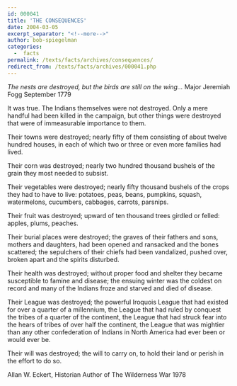 ```yaml
---
id: 000041
title: 'THE CONSEQUENCES'
date: 2004-03-05
excerpt_separator: "<!--more-->"
author: bob-spiegelman
categories:
  -  facts
permalink: /texts/facts/archives/consequences/
redirect_from: /texts/facts/archives/000041.php
---
```

_The nests are destroyed, but the birds are still on the wing..._
Major Jeremiah Fogg
September 1779
<!--more-->

It was true. The Indians themselves were not destroyed. Only a mere handful had been killed in the campaign, but other things were destroyed that were of immeasurable importance to them.

Their towns were destroyed; nearly fifty of them consisting of about twelve hundred houses, in each of which two or three or even more families had lived.

Their corn was destroyed; nearly two hundred thousand bushels of the grain they most needed to subsist.

Their vegetables were destroyed; nearly fifty thousand bushels of the crops they had to have to live: potatoes, peas, beans, pumpkins, squash, watermelons, cucumbers, cabbages, carrots, parsnips.

Their fruit was destroyed; upward of ten thousand trees girdled or felled: apples, plums, peaches.

Their burial places were destroyed; the graves of their fathers and sons, mothers and daughters, had been opened and ransacked and the bones scattered; the sepulchers of their chiefs had been vandalized, pushed over, broken apart and the spirits disturbed.

Their health was destroyed; without proper food and shelter they became susceptible to famine and disease; the ensuing winter was the coldest on record and many of the Indians froze and starved and died of disease.

Their League was destroyed; the powerful Iroquois League that had existed for over a quarter of a millennium, the League that had ruled by conquest the tribes of a quarter of the continent, the League that had struck fear into the hears of tribes of over half the continent, the League that was mightier than any other confederation of Indians in North America had ever been or would ever be.

Their will was destroyed; the will to carry on, to hold their land or perish in the effort to do so.

Allan W. Eckert, Historian
Author of The Wilderness War
1978
